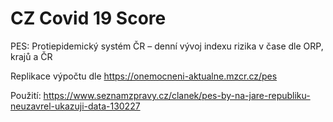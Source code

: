 # CZ Covid 19 Score
PES: Protiepidemický systém ČR – denní vývoj indexu rizika v čase dle ORP, krajů a ČR

Replikace výpočtu dle https://onemocneni-aktualne.mzcr.cz/pes

Použití: https://www.seznamzpravy.cz/clanek/pes-by-na-jare-republiku-neuzavrel-ukazuji-data-130227

